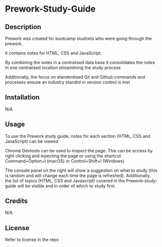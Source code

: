 # Prework-Study-Guide

## Description

Prework was created for bootcamp studnets who were going through the prework.

It contains notes for HTML, CSS and JavaScript.

By combining the notes in a centralised data base it consolidates the notes in one centralised location streamlining the study process

Additionally, the focus on standerdised Git and Github commands and processes ensure an industry standrd in version control is met

## Installation

N/A

## Usage

To use the Prework study guide, notes for each section (HTML, CSS and JavaScript) can be viewed

Chrome Devtools can be used to inspect the page. This can be access by right clicking and inpecting the page or using the shortcut Command+Option+I (macOS) or Control+Shift+I (Windows)

The console panel on the right will show a suggestion on what to study (this is random and will change each time the page is refreshed). Additionally, the list of topics (HTML, CSS and Javascript) covered in the Prework-study-guide will be visible and in order of which to study first. 


## Credits

N/A

## License

Refer to license in the repo